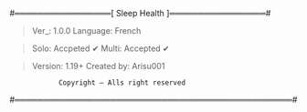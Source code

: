 #═════════════════[ Sleep Health ]═════════════════#

> Ver_: 1.0.0
> Language: French

> Solo: Accpeted ✔
> Multi: Accepted ✔

> Version: 1.19+
> Created by: Arisu001


                Copyright — Alls right reserved
#═════════════════════════════════════════════════#
